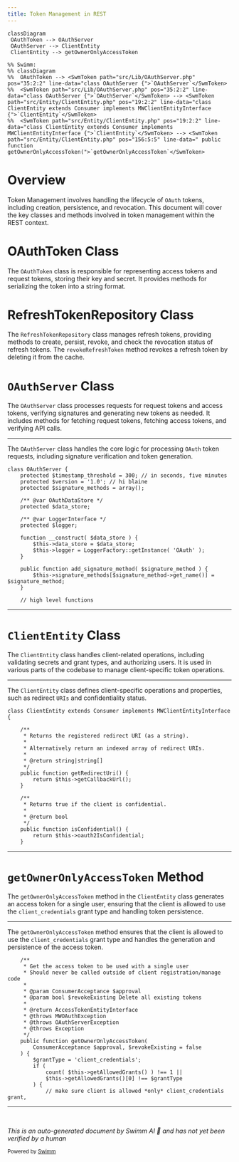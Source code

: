 ```yaml
---
title: Token Management in REST
---
```

```mermaid
classDiagram
 OAuthToken --> OAuthServer
 OAuthServer --> ClientEntity
 ClientEntity --> getOwnerOnlyAccessToken

%% Swimm:
%% classDiagram
%%  OAuthToken --> <SwmToken path="src/Lib/OAuthServer.php" pos="35:2:2" line-data="class OAuthServer {">`OAuthServer`</SwmToken>
%%  <SwmToken path="src/Lib/OAuthServer.php" pos="35:2:2" line-data="class OAuthServer {">`OAuthServer`</SwmToken> --> <SwmToken path="src/Entity/ClientEntity.php" pos="19:2:2" line-data="class ClientEntity extends Consumer implements MWClientEntityInterface {">`ClientEntity`</SwmToken>
%%  <SwmToken path="src/Entity/ClientEntity.php" pos="19:2:2" line-data="class ClientEntity extends Consumer implements MWClientEntityInterface {">`ClientEntity`</SwmToken> --> <SwmToken path="src/Entity/ClientEntity.php" pos="156:5:5" line-data="	public function getOwnerOnlyAccessToken(">`getOwnerOnlyAccessToken`</SwmToken>
```

# Overview

Token Management involves handling the lifecycle of <SwmToken path="src/Lib/OAuthServer.php" pos="48:14:14" line-data="		$this-&gt;logger = LoggerFactory::getInstance( &#39;OAuth&#39; );">`OAuth`</SwmToken> tokens, including creation, persistence, and revocation. This document will cover the key classes and methods involved in token management within the REST context.

# OAuthToken Class

The `OAuthToken` class is responsible for representing access tokens and request tokens, storing their key and secret. It provides methods for serializing the token into a string format.

# RefreshTokenRepository Class

The `RefreshTokenRepository` class manages refresh tokens, providing methods to create, persist, revoke, and check the revocation status of refresh tokens. The `revokeRefreshToken` method revokes a refresh token by deleting it from the cache.

# <SwmToken path="src/Lib/OAuthServer.php" pos="35:2:2" line-data="class OAuthServer {">`OAuthServer`</SwmToken> Class

The <SwmToken path="src/Lib/OAuthServer.php" pos="35:2:2" line-data="class OAuthServer {">`OAuthServer`</SwmToken> class processes requests for request tokens and access tokens, verifying signatures and generating new tokens as needed. It includes methods for fetching request tokens, fetching access tokens, and verifying API calls.

<SwmSnippet path="/src/Lib/OAuthServer.php" line="35">

---

The <SwmToken path="src/Lib/OAuthServer.php" pos="35:2:2" line-data="class OAuthServer {">`OAuthServer`</SwmToken> class handles the core logic for processing <SwmToken path="src/Lib/OAuthServer.php" pos="48:14:14" line-data="		$this-&gt;logger = LoggerFactory::getInstance( &#39;OAuth&#39; );">`OAuth`</SwmToken> token requests, including signature verification and token generation.

```hack
class OAuthServer {
	protected $timestamp_threshold = 300; // in seconds, five minutes
	protected $version = '1.0'; // hi blaine
	protected $signature_methods = array();

	/** @var OAuthDataStore */
	protected $data_store;

	/** @var LoggerInterface */
	protected $logger;

	function __construct( $data_store ) {
		$this->data_store = $data_store;
		$this->logger = LoggerFactory::getInstance( 'OAuth' );
	}

	public function add_signature_method( $signature_method ) {
		$this->signature_methods[$signature_method->get_name()] = $signature_method;
	}

	// high level functions
```

---

</SwmSnippet>

# <SwmToken path="src/Entity/ClientEntity.php" pos="19:2:2" line-data="class ClientEntity extends Consumer implements MWClientEntityInterface {">`ClientEntity`</SwmToken> Class

The <SwmToken path="src/Entity/ClientEntity.php" pos="19:2:2" line-data="class ClientEntity extends Consumer implements MWClientEntityInterface {">`ClientEntity`</SwmToken> class handles client-related operations, including validating secrets and grant types, and authorizing users. It is used in various parts of the codebase to manage client-specific token operations.

<SwmSnippet path="/src/Entity/ClientEntity.php" line="19">

---

The <SwmToken path="src/Entity/ClientEntity.php" pos="19:2:2" line-data="class ClientEntity extends Consumer implements MWClientEntityInterface {">`ClientEntity`</SwmToken> class defines client-specific operations and properties, such as redirect <SwmToken path="src/Entity/ClientEntity.php" pos="24:17:17" line-data="	 * Alternatively return an indexed array of redirect URIs.">`URIs`</SwmToken> and confidentiality status.

```hack
class ClientEntity extends Consumer implements MWClientEntityInterface {

	/**
	 * Returns the registered redirect URI (as a string).
	 *
	 * Alternatively return an indexed array of redirect URIs.
	 *
	 * @return string|string[]
	 */
	public function getRedirectUri() {
		return $this->getCallbackUrl();
	}

	/**
	 * Returns true if the client is confidential.
	 *
	 * @return bool
	 */
	public function isConfidential() {
		return $this->oauth2IsConfidential;
	}
```

---

</SwmSnippet>

# <SwmToken path="src/Entity/ClientEntity.php" pos="156:5:5" line-data="	public function getOwnerOnlyAccessToken(">`getOwnerOnlyAccessToken`</SwmToken> Method

The <SwmToken path="src/Entity/ClientEntity.php" pos="156:5:5" line-data="	public function getOwnerOnlyAccessToken(">`getOwnerOnlyAccessToken`</SwmToken> method in the <SwmToken path="src/Entity/ClientEntity.php" pos="19:2:2" line-data="class ClientEntity extends Consumer implements MWClientEntityInterface {">`ClientEntity`</SwmToken> class generates an access token for a single user, ensuring that the client is allowed to use the <SwmToken path="src/Entity/ClientEntity.php" pos="159:7:7" line-data="		$grantType = &#39;client_credentials&#39;;">`client_credentials`</SwmToken> grant type and handling token persistence.

<SwmSnippet path="/src/Entity/ClientEntity.php" line="144">

---

The <SwmToken path="src/Entity/ClientEntity.php" pos="156:5:5" line-data="	public function getOwnerOnlyAccessToken(">`getOwnerOnlyAccessToken`</SwmToken> method ensures that the client is allowed to use the <SwmToken path="src/Entity/ClientEntity.php" pos="159:7:7" line-data="		$grantType = &#39;client_credentials&#39;;">`client_credentials`</SwmToken> grant type and handles the generation and persistence of the access token.

```hack
	/**
	 * Get the access token to be used with a single user
	 * Should never be called outside of client registration/manage code
	 *
	 * @param ConsumerAcceptance $approval
	 * @param bool $revokeExisting Delete all existing tokens
	 *
	 * @return AccessTokenEntityInterface
	 * @throws MWOAuthException
	 * @throws OAuthServerException
	 * @throws Exception
	 */
	public function getOwnerOnlyAccessToken(
		ConsumerAcceptance $approval, $revokeExisting = false
	) {
		$grantType = 'client_credentials';
		if (
			count( $this->getAllowedGrants() ) !== 1 ||
			$this->getAllowedGrants()[0] !== $grantType
		) {
			// make sure client is allowed *only* client_credentials grant,
```

---

</SwmSnippet>

&nbsp;

*This is an auto-generated document by Swimm AI 🌊 and has not yet been verified by a human*

<SwmMeta version="3.0.0" repo-id="Z2l0aHViJTNBJTNBbWVkaWF3aWtpLWV4dGVuc2lvbnMtT0F1dGglM0ElM0FTd2ltbS1EZW1v" repo-name="mediawiki-extensions-OAuth"><sup>Powered by [Swimm](/)</sup></SwmMeta>
